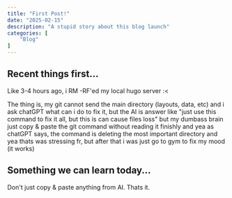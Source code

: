 ```yaml
---
title: "First Post!"
date: "2025-02-15"
description: "A stupid story about this blog launch"
categories: [
    "Blog"
]
---
```

## Recent things first…
Like 3-4 hours ago, i RM -RF'ed my local hugo server :<

The thing is, my git cannot send the main directory (layouts, data, etc)
and i ask chatGPT what can i do to fix it, but the AI is answer like "just use this command to fix it all, but this is can cause files loss" but my dumbass brain just copy & paste the git command without reading it finishly and yea as chatGPT says, the command is deleting the most important directory and yea thats was stressing fr, but after that i was just go to gym to fix my mood (it works)

## Something we can learn today...
Don't just copy & paste anything from AI. Thats it.